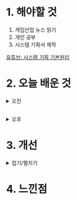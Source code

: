 
# 1. 해야할 것

1. 게임산업 뉴스 읽기 
2. 개인 공부  
3. 시스템 기획서 제작

[유튜브: 시스템 기획 기본원리](https://www.youtube.com/watch?v=iIjCkkzpDIc)



# 2. 오늘 배운 것

<details>
<summary>오전</summary>

3월 25일 월요일 오늘의 게임 뉴스

■ 샌드박스 서바이벌 빌더 '테라테크 월드' 스팀 출시
런던의 페이로드 스튜디오(Payload Studios)가 TerraTech Worlds를 Steam 얼리 액세스(32,000원)로 공식 출시했습니다. 언리얼 엔진 5로 처음부터 제작되어 대규모 시뮬레이션에 최적화된 이 샌드박스 서바이벌 게임은 밀리언셀러인 테라테크의 후속작으로, 출시와 함께 공개된 로드맵을 따라 긴 여정을 시작합니다.

■ 아이톡시, ‘라살라스’ 사전예약자 20만 달성으로 또 한번 기부 이행
아이톡시(052770, 대표 전봉규)가 신작 MMORPG ‘라살라스’의 사전예약과 연계된 기부 공약 이벤트로 학대피해아동쉼터인 ‘경기도 아동 일시보호소’에 지난 22일 기부 물품을 전달했다고 밝혔습니다. 지난달 21일에 사전예약을 시작한 신작 MMORPG ‘라살라스’는 이벤트 중 하나로, 본인 인증한 유저들이 기부처를 선택하면 참여 유저 10만명 당 1천만원의 기부물품을 아이톡시가 직접 구매해 기부하고 있습니다. 

■ 아프리카티비, 스타크래프트 e스포츠 리그 ‘ASL 시즌17’ 16강 경기 진행
아프리카TV는 오는 3월 25일(월)부터 블리자드 엔터테인먼트의 공상 과학 RTS 스타크래프트: 리마스터(StarCraft®: Remastered)'로 열리는 e스포츠 리그 '아프리카TV 스타리그 시즌17'(이하 ASL 시즌17) 16강 2주차 경기를 진행한다고 밝혔습니다. 25일(월) 오후 7시부터 유영진(T), 김윤중(P), 도재욱(P), 이재호(T) 등 강자들로 구성돼 '죽음의 조'로 불리는 16강 C조 경기가 진행됩니다.

■ 빅픽처, 강남 200평 규모의 빅플레이스 스튜디오 오픈
종합 e스포츠 전문 기업 빅픽처인터렉티브(대표 송광준, 이하 '빅픽처')가 서울시 강남구에 200평 규모의 '빅플레이스 스튜디오(이하 '빅플레이스')'를 개관했습니다. 빅픽처는 선릉역과 역삼역 사이에 위치해 우수한 접근성을 지닌 빅플레이스가 실시간 방송 및 콘텐츠 제작에 최적화된 스튜디오로 e스포츠 전문 방송은 물론 라이브 커머스, 기업 및 문화 행사 등 다양한 이벤트를 진행할 수 있는 복합 문화공간이라고 밝혔습니다.

■ '다크앤다커 모바일' 4월 24일부터 베타 테스트 진행
크래프톤(대표 김창한)이 산하의 크리에이티브 스튜디오 블루홀스튜디오(대표 조두인)가 개발 중인 신작 ‘다크앤다커 모바일(DARK AND DARKER MOBILE)’의 첫 베타 테스트의 진행을 알리는 영상을 25일 공개했습니다. 이번 베타 테스트는 4월 24일 수요일부터 28일 일요일까지 5일간 한국에서 진행되며 안드로이드 OS 기반의 모바일 기기에서 참여 가능, 테스터 모집은 오는 4월 4일 목요일부터 선착순으로 진행됩니다. 

■ 고개 숙인 캡콤, "드래곤즈 도그마2 이슈 해결할 것" 
캡콤의 신작 '드래곤즈 도그마2'의 정식 발매 이후 최적화와 인게임 시스템인 '용내림', 그리고 유료 DLC 판매와 관련된 논란이 불거졌고, 이에 캡콤이 사과문과 함께 개선 방향성을 공개하며 진화에 나섰습니다. 캡콤은 22 일, 신작 '드래곤즈 도그마2'의 정식 발매 이후 얼마 지나지 않아 스팀 상점 페이지를 통해 앞으로의 개선 방향 안내와 함께 짧은 사과가 담긴 공지글을 게재했습니다.

■ [Ent+] 넷플릭스 3D 건담 '복수의 레퀴엠', 예고편 공개
앞서 티저들을 통해 시리즈의 모습을 간접적으로 묘사했던 작품이 새로운 예고편과 함께 인물들의 묘사까지 다뤘습니다. 기동전사 건담이 지구 연방의 시점에서 1년 전쟁을 바라본 것과 달리 이번 작품은 지온 공국의 파일럿의 시점에서 작품이 전개됩니다.

■ 새로운미래 전병헌 위원장, 게임과 e스포츠 이끈다
새로운미래(공동대표 이낙연, 김종민)에 합류한 전병헌 전 의원이 다음 22대 국회에서 게임, e스포츠 산업 진흥 정책을 추진하겠다고 22일 밝혔습니다. 전병헌 전 의원은 새로운미래에서 공동선대위원장(이하 전병헌 위원장)을 맡고 있으며, 서울 동작구 갑 지역에서 4선에 도전합니다.

■ 6월 예정이었던 'POE2' CBT, 연말로 연기 
오는 6월 7일로 예정됐던 '패스 오브 엑자일2(이하 POE2)'의 CBT 일정이 연말로 연기됐습니다. 이에 대해 조나단 로저스 총괄 디렉터는 "퀄리티를 더 끌어올리고자 CBT 일정을 연기하게 됐다"고 덧붙었습니다.

■ 아스달 연대기, 4월 24일 출시 확정 
넷마블에프앤씨가 개발하고 넷마블이 서비스 예정인 '아스달 연대기: 세 개의 세력(이하 아스달 연대기)'가 4월 24일 출시됩니다. 3월 22일, 넷마블은 개발 총괄 장현진 PD와 정승환 사업본부장이 출연한 유튜브 영상을 통해 출시 일자 확정 사실을 알리고, 아스달 연대기에 대한 정보를 일부 공개했습니다.

</details>

##

<details>
<summary>오후</summary>


</details>




# 3. 개선


<details>
<summary>접기/펼치기</summary>


</details>



# 4. 느낀점


